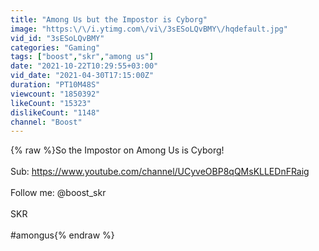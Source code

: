 ```yaml
---
title: "Among Us but the Impostor is Cyborg"
image: "https:\/\/i.ytimg.com\/vi\/3sESoLQvBMY\/hqdefault.jpg"
vid_id: "3sESoLQvBMY"
categories: "Gaming"
tags: ["boost","skr","among us"]
date: "2021-10-22T10:29:55+03:00"
vid_date: "2021-04-30T17:15:00Z"
duration: "PT10M48S"
viewcount: "1850392"
likeCount: "15323"
dislikeCount: "1148"
channel: "Boost"
---
```

{% raw %}So the Impostor on Among Us is Cyborg!<br /><br />Sub: <a rel="nofollow" target="blank" href="https://www.youtube.com/channel/UCyveOBP8qQMsKLLEDnFRaig">https://www.youtube.com/channel/UCyveOBP8qQMsKLLEDnFRaig</a><br /><br />Follow me: @boost_skr<br /><br />SKR<br /><br />#amongus{% endraw %}
